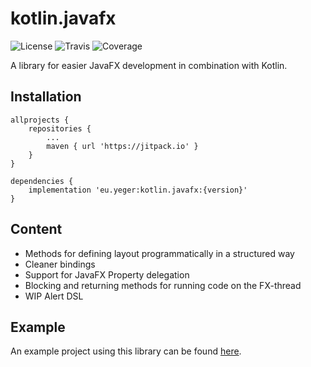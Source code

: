 # kotlin.javafx

![License](https://img.shields.io/github/license/deryeger/kotlin.javafx?style=for-the-badge)
![Travis](https://img.shields.io/travis/com/deryeger/kotlin.javafx?style=for-the-badge)
![Coverage](https://img.shields.io/codecov/c/github/deryeger/kotlin.javafx?style=for-the-badge)


A library for easier JavaFX development in combination with Kotlin.

## Installation

```
allprojects {
    repositories {
        ...
        maven { url 'https://jitpack.io' }
    }
}
```
```
dependencies {
    implementation 'eu.yeger:kotlin.javafx:{version}'
}
```

## Content

- Methods for defining layout programmatically in a structured way
- Cleaner bindings
- Support for JavaFX Property delegation
- Blocking and returning methods for running code on the FX-thread
- WIP Alert DSL

## Example

An example project using this library can be found [here](https://github.com/DerYeger/minesweeper).